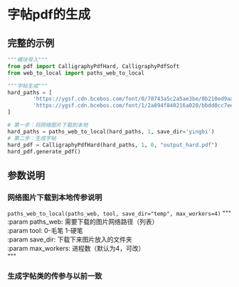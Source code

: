 # 字帖pdf的生成
## 完整的示例
```python
"""模块导入"""
from pdf import CalligraphyPdfHard, CalligraphyPdfSoft  
from web_to_local import paths_web_to_local
```
```python
"""字帖生成"""
hard_paths = [  
        'https://ygsf.cdn.bcebos.com/font/0/78743a5c2a5ae3be/0b210ed9aa1d9bf35fc9177969323efb.png?x-bce-process=style/png256&v=0',  
        'https://ygsf.cdn.bcebos.com/font/1/2a894f840216a020/bbdd0cc7ee2c9515f1522a867208cbab.png?x-bce-process=style/png256&v=0'  
]  

# 第一步：将网络图片下载到本地
hard_paths = paths_web_to_local(hard_paths, 1, save_dir='yingbi')  
# 第二步：生成字帖
hard_pdf = CalligraphyPdfHard(hard_paths, 1, 0, "output_hard.pdf")  
hard_pdf.generate_pdf()
```
## 参数说明
### 网络图片下载到本地传参说明
`paths_web_to_local(paths_web, tool, save_dir="temp", max_workers=4)`
"""  
    :param paths_web: 需要下载的图片网络路径（列表）  
    :param tool: 0-毛笔 1-硬笔  
    :param save_dir: 下载下来图片放入的文件夹  
    :param max_workers: 进程数（默认为4，可改）  
"""
### 生成字帖类的传参与以前一致

